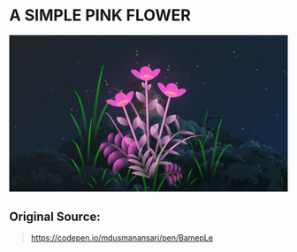 # A SIMPLE PINK FLOWER
![ProjectImage](https://github.com/ZEDI16/Pink-Flower/blob/main/assets/image/ScreenshotNigs.png)


## Original Source:
> https://codepen.io/mdusmanansari/pen/BamepLe
